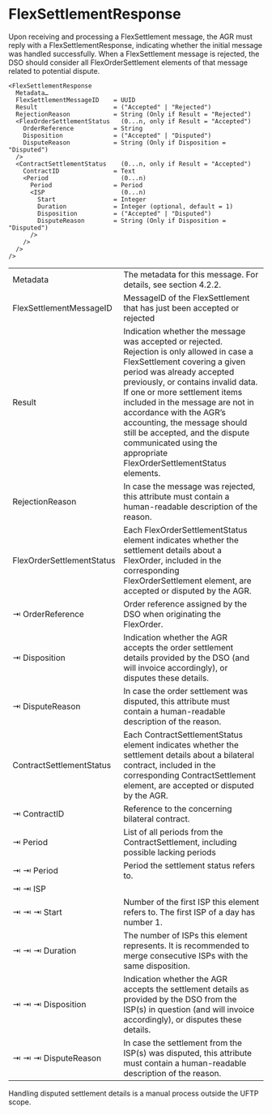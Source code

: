# FlexSettlementResponse

Upon receiving and processing a FlexSettlement message, the AGR must reply with a FlexSettlementResponse, indicating whether the initial message was handled successfully.
When a FlexSettlement message is rejected, the DSO should consider all FlexOrderSettlement elements of that message related to potential dispute.

```
<FlexSettlementResponse
  Metadata…
  FlexSettlementMessageID    = UUID
  Result                     = ("Accepted" | "Rejected")
  RejectionReason            = String (Only if Result = "Rejected")
  <FlexOrderSettlementStatus   (0...n, only if Result = "Accepted")
    OrderReference           = String
    Disposition              = ("Accepted" | "Disputed")
    DisputeReason            = String (Only if Disposition = "Disputed")
  />
  <ContractSettlementStatus    (0...n, only if Result = "Accepted")
    ContractID               = Text
    <Period                    (0...n)
      Period                 = Period
      <ISP                     (0...n)
        Start                = Integer
        Duration             = Integer (optional, default = 1)
        Disposition          = ("Accepted" | "Disputed")
        DisputeReason        = String (Only if Disposition = "Disputed")
      />
    />
  />
/>
```

|                           |                                                                                                                                                                                                                                                                                                                                                                                                                                      |
|---------------------------|--------------------------------------------------------------------------------------------------------------------------------------------------------------------------------------------------------------------------------------------------------------------------------------------------------------------------------------------------------------------------------------------------------------------------------------|
| Metadata                  | The metadata for this message. For details, see section 4.2.2.                                                                                                                                                                                                                                                                                                                                                                       |
| FlexSettlementMessageID   | MessageID of the FlexSettlement that has just been accepted or rejected                                                                                                                                                                                                                                                                                                                                                              |
| Result                    | Indication whether the message was accepted or rejected. Rejection is only allowed in case a FlexSettlement covering a given period was already accepted previously, or contains invalid data. If one or more settlement items included in the message are not in accordance with the AGR’s accounting, the message should still be accepted, and the dispute communicated using the appropriate FlexOrderSettlementStatus elements. |
| RejectionReason           | In case the message was rejected, this attribute must contain a human-readable description of the reason.                                                                                                                                                                                                                                                                                                                            |
| FlexOrderSettlementStatus | Each FlexOrderSettlementStatus element indicates whether the settlement details about a FlexOrder, included in the corresponding FlexOrderSettlement element, are accepted or disputed by the AGR.                                                                                                                                                                                                                                   |
| ⇥ OrderReference          | Order reference assigned by the DSO when originating the FlexOrder.                                                                                                                                                                                                                                                                                                                                                                  |
| ⇥ Disposition             | Indication whether the AGR accepts the order settlement details provided by the DSO (and will invoice accordingly), or disputes these details.                                                                                                                                                                                                                                                                                       |
| ⇥ DisputeReason           | In case the order settlement was disputed, this attribute must contain a human-readable description of the reason.                                                                                                                                                                                                                                                                                                                   |
| ContractSettlementStatus  | Each ContractSettlementStatus element indicates whether the settlement details about a bilateral contract, included in the corresponding ContractSettlement element, are accepted or disputed by the AGR.                                                                                                                                                                                                                            |
| ⇥ ContractID              | Reference to the concerning bilateral contract.                                                                                                                                                                                                                                                                                                                                                                                      |
| ⇥ Period                  | List of all periods from the ContractSettlement, including possible lacking periods                                                                                                                                                                                                                                                                                                                                                  |
| ⇥ ⇥ Period                | Period the settlement status refers to.                                                                                                                                                                                                                                                                                                                                                                                              |
| ⇥ ⇥ ISP                   |                                                                                                                                                                                                                                                                                                                                                                                                                                      |
| ⇥ ⇥ ⇥ Start               | Number of the first ISP this element refers to. The first ISP of a day has number 1.                                                                                                                                                                                                                                                                                                                                                 |
| ⇥ ⇥ ⇥ Duration            | The number of ISPs this element represents. It is recommended to merge consecutive ISPs with the same disposition.                                                                                                                                                                                                                                                                                                                   |
| ⇥ ⇥ ⇥ Disposition         | Indication whether the AGR accepts the settlement details as provided by the DSO from the ISP(s) in question (and will invoice accordingly), or disputes these details.                                                                                                                                                                                                                                                              |
| ⇥ ⇥ ⇥ DisputeReason       | In case the settlement from the ISP(s) was disputed, this attribute must contain a human-readable description of the reason.                                                                                                                                                                                                                                                                                                         |

Handling disputed settlement details is a manual process outside the UFTP scope.
